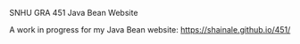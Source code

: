 SNHU GRA 451
Java Bean Website

A work in progress for my Java Bean website: https://shainale.github.io/451/
